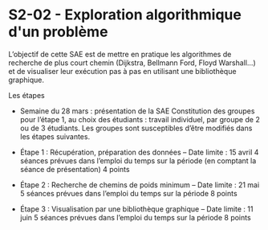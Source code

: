 # S2-02 - Exploration algorithmique d'un problème


L’objectif de cette SAE est de mettre en pratique les algorithmes de recherche de plus court chemin (Dijkstra, Bellmann Ford,  Floyd Warshall…) et de visualiser leur exécution pas à pas en utilisant une bibliothèque graphique.

Les étapes
- Semaine du 28 mars : présentation de la SAE 
Constitution des groupes pour l’étape 1, au choix des étudiants : travail individuel, par groupe de 2 ou de 3 étudiants. 
Les groupes sont susceptibles d’être modifiés dans les étapes suivantes.

- Étape 1 : Récupération, préparation des données – Date limite : 15 avril
4 séances prévues dans l’emploi du temps sur la période (en comptant la séance de présentation)
4 points

- Étape 2 : Recherche de chemins de poids minimum – Date limite : 21 mai 
5 séances prévues dans l’emploi du temps sur la période
8 points

- Étape 3 : Visualisation par une bibliothèque graphique – Date limite : 11 juin
5 séances prévues dans l’emploi du temps sur la période
8 points
